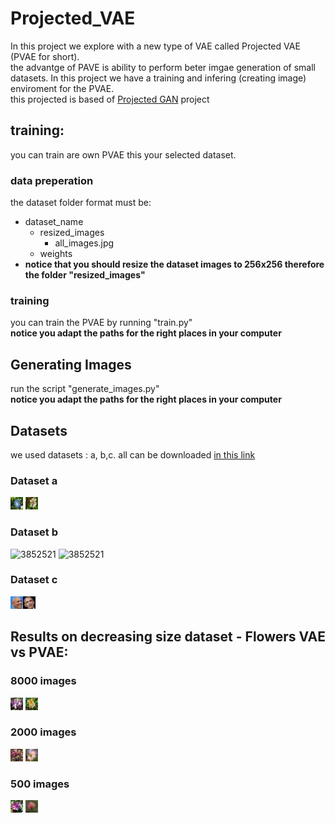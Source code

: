# Projected_VAE
In this project we explore with a new type of VAE called Projected VAE (PVAE for short).  
the advantge of PAVE is ability to perform beter imgae generation of small datasets.
In this project we have a training and infering (creating image) enviroment for the PVAE.  
this projected is based of [Projected GAN](https://github.com/autonomousvision/projected-gan) project
## training:
you can train are own PVAE this your selected dataset.
### data preperation  
the dataset folder format must be:  
  - dataset_name  
    - resized_images  
      - all_images.jpg
    - weights  
   - **notice that you should resize the dataset images to 256x256 therefore the folder "resized_images"**
### training  
you can train the PVAE by running "train.py"  
**notice you adapt the paths for the right places in your computer**  

## Generating Images  
run the script "generate_images.py"  
**notice you adapt the paths for the right places in your computer**  

## Datasets
we used datasets : a, b,c. all can be downloaded [in this link](https://drive.google.com/file/d/1aAJCZbXNHyraJ6Mi13dSbe7pTyfPXha0/view)
### Dataset a
![a](https://github.com/idogabay/Projected_VAE/blob/0d322aad35a3d1cd4c0e829e2455993a10b48b3e/readme_imgs/flowers1.jpg)
![3852521](https://github.com/idogabay/Projected_VAE/blob/0d322aad35a3d1cd4c0e829e2455993a10b48b3e/readme_imgs/flowers2.jpg)
### Dataset b
![3852521](https://github.com/idogabay/Projected_VAE/blob/0d322aad35a3d1cd4c0e829e2455993a10b48b3e/readme_imgs/pokemons1.jpg) ![3852521](https://github.com/idogabay/Projected_VAE/blob/0d322aad35a3d1cd4c0e829e2455993a10b48b3e/readme_imgs/pokemons2.jpg)
### Dataset c
![3852521](https://github.com/idogabay/Projected_VAE/blob/0d322aad35a3d1cd4c0e829e2455993a10b48b3e/readme_imgs/obama1.jpg)![3852521](https://github.com/idogabay/Projected_VAE/blob/0d322aad35a3d1cd4c0e829e2455993a10b48b3e/readme_imgs/obama2.jpg)

## Results on decreasing size dataset - Flowers VAE vs PVAE:
### 8000 images
![3852521](https://github.com/idogabay/Projected_VAE/blob/0d322aad35a3d1cd4c0e829e2455993a10b48b3e/readme_imgs/8000vae.jpg)
![3852521](https://github.com/idogabay/Projected_VAE/blob/0d322aad35a3d1cd4c0e829e2455993a10b48b3e/readme_imgs/8000pvae.jpg)
### 2000 images
![3852521](https://github.com/idogabay/Projected_VAE/blob/0d322aad35a3d1cd4c0e829e2455993a10b48b3e/readme_imgs/2000vae.jpg)
![3852521](https://github.com/idogabay/Projected_VAE/blob/0d322aad35a3d1cd4c0e829e2455993a10b48b3e/readme_imgs/2000pvae.jpg)
### 500 images
![3852521](https://github.com/idogabay/Projected_VAE/blob/0d322aad35a3d1cd4c0e829e2455993a10b48b3e/readme_imgs/1000vae.jpg)
![3852521](https://github.com/idogabay/Projected_VAE/blob/0d322aad35a3d1cd4c0e829e2455993a10b48b3e/readme_imgs/1000pvae.jpg)
